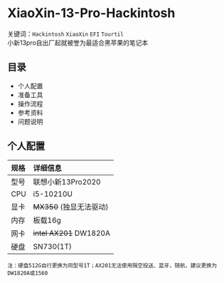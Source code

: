 # XiaoXin-13-Pro-Hackintosh  
关键词：`Hackintosh` `XiaoXin` `EFI` `Tourtil`  
    小新13pro自出厂起就被誉为最适合黑苹果的笔记本
## 目录
* 个人配置  
* 准备工具  
* 操作流程  
* 参考资料  
* 问题说明    
## 个人配置  
|规格|详细信息|
|:-|:-|
|型号|联想小新13Pro2020|
|CPU|i5-10210U|
|显卡|~~MX350~~ (独显无法驱动)|
|内存|板载16g|
|网卡|~~intel AX201~~ DW1820A|
|硬盘|SN730(1T)|  
    注：硬盘512G自行更换为同型号1T；AX201无法使用隔空投送、蓝牙，随航，建议更换为DW1820A或1560  
